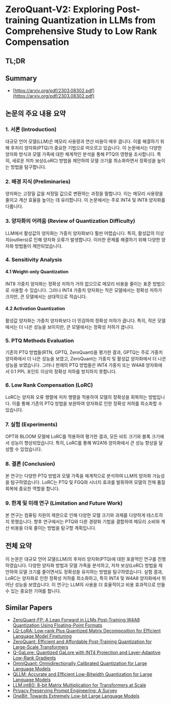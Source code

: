 # ZeroQuant-V2: Exploring Post-training Quantization in LLMs from Comprehensive Study to Low Rank Compensation
## TL;DR
## Summary
- [https://arxiv.org/pdf/2303.08302.pdf](https://arxiv.org/pdf/2303.08302.pdf)

## 논문의 주요 내용 요약

### 1. 서론 (Introduction)
대규모 언어 모델(LLM)은 메모리 사용량과 연산 비용이 매우 큽니다. 이를 해결하기 위해 후처리 양자화(PTQ)가 중요한 기법으로 떠오르고 있습니다. 이 논문에서는 다양한 양자화 방식과 모델 가족에 대한 체계적인 분석을 통해 PTQ의 영향을 조사합니다. 특히, 새로운 저차 보상(LoRC) 방법을 제안하여 모델 크기를 최소화하면서 정확성을 높이는 방법을 탐구합니다.

### 2. 배경 지식 (Preliminaries)
양자화는 고정밀 값을 저정밀 값으로 변환하는 과정을 말합니다. 이는 메모리 사용량을 줄이고 계산 효율을 높이는 데 유리합니다. 이 논문에서는 주로 INT4 및 INT8 양자화를 다룹니다.

### 3. 양자화의 어려움 (Review of Quantization Difficulty)
LLM에서 활성값의 양자화는 가중치 양자화보다 훨씬 어렵습니다. 특히, 활성값의 이상치(outliers)로 인해 양자화 오류가 발생합니다. 이러한 문제를 해결하기 위해 다양한 양자화 방법들이 제안되었습니다.

### 4. Sensitivity Analysis
#### 4.1 Weight-only Quantization
INT8 가중치 양자화는 정확성 저하가 거의 없으므로 메모리 비용을 줄이는 표준 방법으로 사용할 수 있습니다. 그러나 INT4 가중치 양자화는 작은 모델에서는 정확성 저하가 크지만, 큰 모델에서는 상대적으로 적습니다.

#### 4.2 Activation Quantization
활성값 양자화는 가중치 양자화보다 더 민감하여 정확성 저하가 큽니다. 특히, 작은 모델에서는 더 나은 성능을 보이지만, 큰 모델에서는 정확성 저하가 큽니다.

### 5. PTQ Methods Evaluation
기존의 PTQ 방법들(RTN, GPTQ, ZeroQuant)을 평가한 결과, GPTQ는 주로 가중치 양자화에서 더 나은 성능을 보였고, ZeroQuant는 가중치 및 활성값 양자화에서 더 나은 성능을 보였습니다. 그러나 현재의 PTQ 방법들은 INT4 가중치 또는 W4A8 양자화에서 0.1 PPL 포인트 이상의 정확성 저하를 방지하지 못합니다.

### 6. Low Rank Compensation (LoRC)
LoRC는 양자화 오류 행렬에 저차 행렬을 적용하여 모델의 정확성을 회복하는 방법입니다. 이를 통해 기존의 PTQ 방법을 보완하여 양자화로 인한 정확성 저하를 최소화할 수 있습니다.

### 7. 실험 (Experiments)
OPT와 BLOOM 모델에 LoRC를 적용하여 평가한 결과, 모든 비트 크기와 블록 크기에서 성능이 향상되었습니다. 특히, LoRC를 통해 W2A16 양자화에서 큰 성능 향상을 달성할 수 있었습니다.

### 8. 결론 (Conclusion)
본 연구는 다양한 PTQ 방법과 모델 가족을 체계적으로 분석하여 LLM의 양자화 가능성을 탐구하였습니다. LoRC는 PTQ 및 FGQ와 시너지 효과를 발휘하여 모델의 전체 품질 회복에 중요한 역할을 합니다.

### 9. 한계 및 미래 연구 (Limitation and Future Work)
본 연구는 컴퓨팅 자원의 제한으로 인해 다양한 모델 크기와 과제를 다양하게 테스트하지 못했습니다. 향후 연구에서는 PTQ와 다른 경량화 기법을 결합하여 메모리 소비와 계산 비용을 더욱 줄이는 방법을 탐구할 계획입니다.

## 전체 요약
이 논문은 대규모 언어 모델(LLM)의 후처리 양자화(PTQ)에 대한 포괄적인 연구를 진행하였습니다. 다양한 양자화 방법과 모델 가족을 분석하고, 저차 보상(LoRC) 방법을 제안하여 모델 크기를 줄이면서도 정확성을 유지하는 방법을 탐구하였습니다. 실험 결과, LoRC는 양자화로 인한 정확성 저하를 최소화하고, 특히 INT4 및 W4A8 양자화에서 뛰어난 성능을 보였습니다. 이 연구는 LLM의 사용을 더 효율적이고 비용 효과적으로 만들 수 있는 중요한 기여를 합니다.

## Similar Papers
- [ZeroQuant-FP: A Leap Forward in LLMs Post-Training W4A8 Quantization Using Floating-Point Formats](2307.09782.md)
- [LQ-LoRA: Low-rank Plus Quantized Matrix Decomposition for Efficient Language Model Finetuning](2311.12023.md)
- [ZeroQuant: Efficient and Affordable Post-Training Quantization for Large-Scale Transformers](2206.01861.md)
- [Q-GaLore: Quantized GaLore with INT4 Projection and Layer-Adaptive Low-Rank Gradients](2407.08296.md)
- [OmniQuant: Omnidirectionally Calibrated Quantization for Large Language Models](2308.13137.md)
- [QLLM: Accurate and Efficient Low-Bitwidth Quantization for Large Language Models](2310.08041.md)
- [LLM.int8(): 8-bit Matrix Multiplication for Transformers at Scale](2208.07339.md)
- [Privacy Preserving Prompt Engineering: A Survey](2404.06001.md)
- [OneBit: Towards Extremely Low-bit Large Language Models](2402.11295.md)
